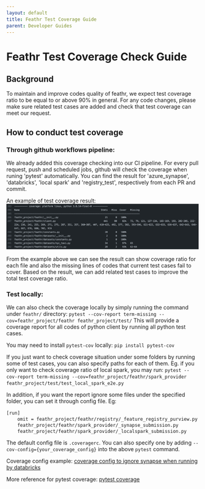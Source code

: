 ```yaml
---
layout: default
title: Feathr Test Coverage Guide
parent: Developer Guides
---
```


# Feathr Test Coverage Check Guide

## Background
To maintain and improve codes quality of feathr, we expect test coverage ratio to be equal to or above 90% in general. For any code changes, please make sure related test cases are added and check that test coverage can meet our request.

## How to conduct test coverage
### Through github workflows pipeline:
   We already added this coverage checking into our CI pipeline. For every pull request, push and scheduled jobs, github will check the coverage when runing 'pytest' automatically. You can find the result for 'azure_synapse', 'databricks', 'local spark' and 'registry_test', respectively from each PR and commit. 

   An example of test coverage result:
![test coverage example](./images/coverage_res.png)

   From the example above we can see the result can show coverage ratio for each file and also the missing lines of codes that current test cases fail to cover. Based on the result, we can add related test cases to improve the total test coverage ratio.

### Test locally:
   We can also check the coverage locally by simply running the command under `feathr/` directory:
   `pytest --cov-report term-missing --cov=feathr_project/feathr feathr_project/test/`
   This will provide a coverage report for all codes of python client by running all python test cases. 

   You may need to install `pytest-cov` locally:
   `pip install pytest-cov`
   
   If you just want to check coverage situation under some folders by running some of test cases, you can also specify paths for each of them. Eg. if you only want to check coverage ratio of local spark, you may run:
   `pytest --cov-report term-missing --cov=feathr_project/feathr/spark_provider feathr_project/test/test_local_spark_e2e.py`

   In addition, if you want the report ignore some files under the specified folder, you can set it through config file. Eg:
   ```
   [run]
       omit = feathr_project/feathr/registry/_feature_registry_purview.py
       feathr_project/feathr/spark_provider/_synapse_submission.py
       feathr_project/feathr/spark_provider/_localspark_submission.py
   ```

   The default config file is `.coveragerc`. You can also specify one by adding `--cov-config={your_coverage_config}` into the above `pytest` command.

   Coverage config example:
   [coverage config to ignore synapse when running by databricks](../../.github/workflows/.coveragerc_db)

   More reference for pytest coverage:
   [pytest coverage](https://pypi.org/project/pytest-cov/)
   